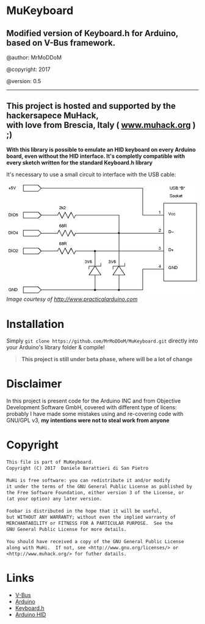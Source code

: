# MuKeyboard
## Modified version of Keyboard.h for Arduino, based on V-Bus framework.

   @author: MrMoDDoM
   
   @copyright: 2017<br>
   
   @version: 0.5

  ----------------------------------------------------------
  This project is hosted and supported by the hackersapece MuHack,<br>
  with love from Brescia, Italy ( www.muhack.org ) ;)<br>
  ----------------------------------------------------------

**With this library is possible to emulate an HID keyboard on every Arduino board, even without the HID interface.
It's completly compatible with every sketch written for the standard Keyboard.h library**

It's necessary to use a small circuit to interface with the USB cable:

![Circuit](https://github.com/MrMoDDoM/MuKeyboard/blob/master/schematic.jpg)
_Image courtesy of http://www.practicalarduino.com_

# Installation
Simply ``` git clone https://github.com/MrMoDDoM/MuKeyboard.git ``` directly into your Arduino's library folder & compile!
> **This project is still under beta phase, where will be a lot of change**

# Disclaimer
In this project is present code for the Arduino INC and from Objective Development Software GmbH, covered with different type of licens: probably I have made some mistakes using and re-covering code with GNU/GPL v3, **my intentions were not to steal work from anyone**


# Copyright

    This file is part of MuKeyboard.
    Copyright (C) 2017  Daniele Barattieri di San Pietro

    MuHi is free software: you can redistribute it and/or modify
    it under the terms of the GNU General Public License as published by
    the Free Software Foundation, either version 3 of the License, or
    (at your option) any later version.

    Foobar is distributed in the hope that it will be useful,
    but WITHOUT ANY WARRANTY; without even the implied warranty of
    MERCHANTABILITY or FITNESS FOR A PARTICULAR PURPOSE.  See the
    GNU General Public License for more details.

    You should have received a copy of the GNU General Public License
    along with MuHi.  If not, see <http://www.gnu.org/licenses/> or 
    <http://www.muhack.org/> for futher datails.
    
# Links
- [V-Bus](https://www.obdev.at/products/vusb/index.html)
- [Arduino](https://www.arduino.cc/)
- [Keyboard.h](https://www.arduino.cc/en/Reference/Keyboard)
- [Arduino HID](https://www.arduino.cc/en/Reference/HID)
 
